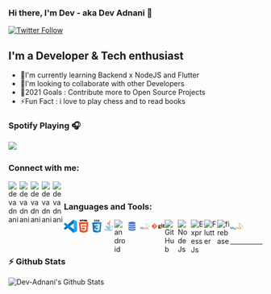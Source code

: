### Hi there,  I'm Dev - aka Dev Adnani 👋


[![Twitter Follow](https://img.shields.io/twitter/follow/AdnaniDev?color=1DA1F2&logo=twitter&style=for-the-badge)](https://twitter.com/intent/follow?original_referer=https%3A%2F%2Fgithub.com%2FAdnaniDev&screen_name=AdnaniDev)

## I'm a Developer & Tech enthusiast 
- 🌱I'm currently learning Backend x NodeJS and Flutter
- 👯I'm looking to collaborate with other Developers
- 🥅2021 Goals : Contribute more to Open Source Projects
- ⚡Fun Fact : i love to play chess and to read books


### Spotify Playing 🎧
<img src="https://spotify-github-profile.vercel.app/api/view?uid=31q2htrwql6h6qiqtpj4nci4fx3m&cover_image=false"/>

### Connect with me:


[<img align="left" alt="devadnani" width="22px" src="https://cdn-icons-png.flaticon.com/512/281/281769.png"/>][gmail]
[<img align="left" alt="devadnani" width="22px" src="https://image.flaticon.com/icons/png/512/174/174857.png"/>][linkedin]
[<img align="left" alt="devadnani" width="22px" src="https://image.flaticon.com/icons/png/512/124/124021.png"/>][twitter]
[<img align="left" alt="devadnani" width="22px" src="https://assets.stickpng.com/images/580b57fcd9996e24bc43c521.png"/>][instagram]
[<img align="left" alt="devadnani" width="22px" src="https://www.iconpacks.net/icons/2/free-youtube-logo-icon-2431-thumb.png"/>][youtube]

<br />


### Languages and Tools:

<img align="left" alt="Visual Studio Code" width="26px" src="https://raw.githubusercontent.com/github/explore/80688e429a7d4ef2fca1e82350fe8e3517d3494d/topics/visual-studio-code/visual-studio-code.png" />
<img align="left" alt="HTML5" width="26px" src="https://raw.githubusercontent.com/github/explore/80688e429a7d4ef2fca1e82350fe8e3517d3494d/topics/html/html.png" />
<img align="left" alt="CSS3" width="26px" src="https://raw.githubusercontent.com/github/explore/80688e429a7d4ef2fca1e82350fe8e3517d3494d/topics/css/css.png" />
<img align="left" alt="java" width="22px" src="https://raw.githubusercontent.com/devicons/devicon/master/icons/java/java-original.svg"/>
<img align="left" alt="android" width="22px" src="https://www.gameartguppy.com/wp-content/uploads/2018/02/mascot-kotlin_androidhead.png"/>
<img align="left" alt="SQL" width="26px" src="https://raw.githubusercontent.com/github/explore/80688e429a7d4ef2fca1e82350fe8e3517d3494d/topics/sql/sql.png" />
<img align="left" alt="MySQL" width="26px" src="https://raw.githubusercontent.com/github/explore/80688e429a7d4ef2fca1e82350fe8e3517d3494d/topics/mysql/mysql.png" />
<img align="left" alt="Git" width="26px" src="https://raw.githubusercontent.com/github/explore/80688e429a7d4ef2fca1e82350fe8e3517d3494d/topics/git/git.png" />
<img align="left" alt="GitHub" width="26px" src="https://github.githubassets.com/images/modules/logos_page/Octocat.png" />
<img align="left" alt="Node Js" width="26px" src="https://image.flaticon.com/icons/png/512/919/919825.png" />
<img align="left" alt="Express Js" width="26px" src="https://e7.pngegg.com/pngimages/301/171/png-clipart-node-js-javascript-software-developer-computer-icons-angularjs-others-miscellaneous-text-thumbnail.png" />
<img align="left" alt="Flutter" width="26px" src="https://cdn.icon-icons.com/icons2/2107/PNG/512/file_type_flutter_icon_130599.png" />
<img align="left" alt="firebase" width="26px" src="https://www.vectorlogo.zone/logos/firebase/firebase-icon.svg" />
<img align="left" alt="mysql" width="26px" src="https://raw.githubusercontent.com/devicons/devicon/master/icons/mysql/mysql-original-wordmark.svg" />


<br />
<br />

---

### :zap: Github Stats
  <img align="left" alt="Dev-Adnani's Github Stats" src="https://metrics.lecoq.io/Dev-Adnani" style="max-width:100%;">


[linkedin]:https://in.linkedin.com/in/dev-adnani
[youtube]:https://www.youtube.com/channel/UCUE21aTjkyEvfC5uT1EltXQ/
[instagram]: https://www.instagram.com/deeevvvvvvv_/
[twitter]:https://twitter.com/AdnaniDev
[gmail]:dev.adnani26@gmail.com


